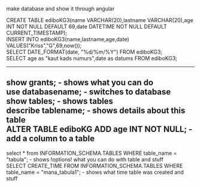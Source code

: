 make database and show it through angular       

CREATE TABLE ediboKG3(name VARCHAR(20),lastname VARCHAR(20),age INT NOT NULL DEFAULT 69,date DATETIME NOT NULL DEFAULT CURRENT_TIMESTAMP);          
INSERT INTO ediboKG3(name,lastname,age,date) VALUES("Kriss","G",69,now());          
SELECT DATE_FORMAT(date, "%d/%m/%Y") FROM ediboKG3;         
SELECT age as "kaut kads numurs",date as datums FROM ediboKG3;      
    
----------------------------------------------------------------
show grants; - shows what you can do        
use databasename; - switches to database    
show tables; - shows tables     
describe tablename; - shows details about this table    
ALTER TABLE ediboKG ADD age INT NOT NULL; - add a column to a table           
------------------------------------------------------------------

























select * from INFORMATION_SCHEMA.TABLES WHERE table_name = "tabula"; - shows !options! what you can do with table and stuff    
SELECT CREATE_TIME FROM INFORMATION_SCHEMA.TABLES WHERE table_name = "mana_tabula1"; - shows what time table was created and stuff     

